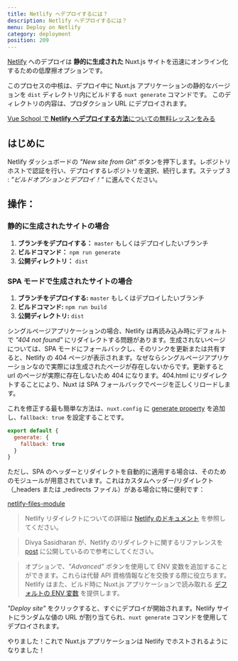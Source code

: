 ```yaml
---
title: Netlify へデプロイするには？
description: Netlify へデプロイするには？
menu: Deploy on Netlify
category: deployment
position: 209
---
```


[Netlify](https://www.netlify.com) へのデプロイは __静的に生成された__ Nuxt.js サイトを迅速にオンライン化するための低摩擦オプションです。

このプロセスの中核は、デプロイ中に Nuxt.js アプリケーションの静的なバージョンを `dist` ディレクトリ内にビルドする `nuxt generate` コマンドです。 このディレクトリの内容は、プロダクション URL にデプロイされます。

<div class="Promo__Video">
  <a href="https://vueschool.io/lessons/how-to-deploy-nuxtjs-to-netlify?friend=nuxt" target="_blank">
    <p class="Promo__Video__Icon">
      Vue School で <strong>Netlify へデプロイする方法</strong>についての無料レッスンをみる
    </p>
  </a>
</div>

## はじめに

Netlify ダッシュボードの _"New site from Git"_ ボタンを押下します。レポジトリホストで認証を行い、デプロイするレポジトリを選択、続行します。ステップ 3 : _"ビルドオプションとデプロイ！"_ に進んでください。

## 操作：

### 静的に生成されたサイトの場合

1. __ブランチをデプロイする：__ `master` もしくはデプロイしたいブランチ
2. __ビルドコマンド：__ `npm run generate`
3. __公開ディレクトリ：__ `dist`

### SPA モードで生成されたサイトの場合

1. __ブランチをデプロイする:__ `master` もしくはデプロイしたいブランチ
2. __ビルドコマンド:__ `npm run build`
3. __公開ディレクトリ:__ `dist`

シングルページアプリケーションの場合、Netlify は再読み込み時にデフォルトで *"404 not found"* にリダイレクトする問題があります。生成されないページについては、SPA モードにフォールバックし、そのリンクを更新または共有すると、Netlify の 404 ページが表示されます。なぜならシングルページアプリケーションなので実際には生成されたページが存在しないからです。更新すると url のページが実際に存在しないため 404 になります。404.html にリダイレクトすることにより、Nuxt は SPA フォールバックでページを正しくリロードします。

これを修正する最も簡単な方法は、`nuxt.config` に [generate property](https://nuxtjs.org/api/configuration-generate#fallback) を追加し、`fallback: true` を設定することです。 

```js
export default {
  generate: {
    fallback: true
  }
}
```

ただし、SPA のヘッダーとリダイレクトを自動的に適用する場合は、そのためのモジュールが用意されています。これはカスタムヘッダー/リダイレクト（_headers または _redirects ファイル）がある場合に特に便利です：

[netlify-files-module](https://github.com/nuxt-community/netlify-files-module)

> Netlify リダイレクトについての詳細は [Netlify のドキュメント](https://www.netlify.com/docs/redirects/#rewrites-and-proxying) を参照してください。 

> Divya Sasidharan が、Netlify のリダイレクトに関するリファレンスを [post](https://www.netlify.com/blog/2019/01/16/redirect-rules-for-all-how-to-configure-redirects-for-your-static-site) に公開しているので参考にしてください。


> オプションで、_"Advanced"_ ボタンを使用して ENV 変数を追加することができます。これらは代替 API 資格情報などを交換する際に役立ちます。Netlify はまた、ビルド時に Nuxt.js アプリケーションで読み取れる [デフォルトの ENV 変数](https://www.netlify.com/docs/build-settings/#build-environment-variables) を提供します。

_"Deploy site"_ をクリックすると、すぐにデプロイが開始されます。Netlify サイトにランダムな値の URL が割り当てられ、`nuxt generate` コマンドを使用してデプロイされます。

やりました！これで Nuxt.js アプリケーションは Netlify でホストされるようになりました！

